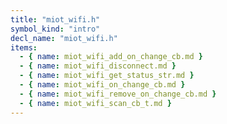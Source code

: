 ```yaml
---
title: "miot_wifi.h"
symbol_kind: "intro"
decl_name: "miot_wifi.h"
items:
  - { name: miot_wifi_add_on_change_cb.md }
  - { name: miot_wifi_disconnect.md }
  - { name: miot_wifi_get_status_str.md }
  - { name: miot_wifi_on_change_cb.md }
  - { name: miot_wifi_remove_on_change_cb.md }
  - { name: miot_wifi_scan_cb_t.md }
---
```



